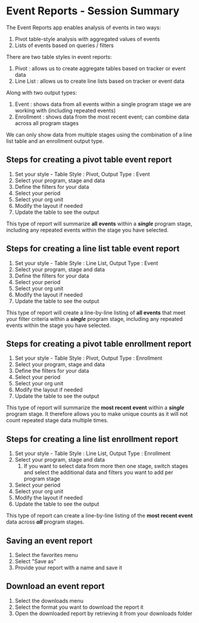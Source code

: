 # Event Reports - Session Summary

The Event Reports app enables analysis of events in two ways:
1. Pivot table-style analysis with aggregated values of events
2. Lists of events based on queries / filters

There are two table styles in event reports:
1. Pivot : allows us to create aggregate tables based on tracker or event data
2. Line List : allows us to create line lists based on tracker or event data

Along with two output types:
1. Event :  shows data from all events within a single program stage we are working with (including repeated events)
2. Enrollment :  shows data from the most recent event; can combine data across all program stages

We can only show data from multiple stages using the combination of a line list table and an enrollment output type.

## Steps for creating a pivot table event report

1. Set your style  - Table Style : Pivot, Output Type : Event
2. Select your program, stage and data
3. Define the filters for your data
4. Select your period
5. Select your org unit
6. Modify the layout if needed
7. Update the table to see the output

This type of report will summarize **all events** within a ***single*** program stage, including any repeated events within the stage you have selected.

## Steps for creating a line list table event report

1. Set your style  - Table Style : Line List, Output Type : Event
2. Select your program, stage and data
3. Define the filters for your data
4. Select your period
5. Select your org unit
6. Modify the layout if needed
7. Update the table to see the output

This type of report will create a line-by-line listing of **all events** that meet your filter criteria within a ***single*** program stage, including any repeated events within the stage you have selected.

## Steps for creating a pivot table enrollment report

1. Set your style  - Table Style : Pivot, Output Type : Enrollment
2. Select your program, stage and data
3. Define the filters for your data
4. Select your period
5. Select your org unit
6. Modify the layout if needed
7. Update the table to see the output

This type of report will summarize the **most recent event** within a ***single*** program stage. It therefore  allows you to make unique counts as it will not count repeated stage data multiple times.

## Steps for creating a line list enrollment report

1. Set your style  - Table Style : Line List, Output Type : Enrollment
2. Select your program, stage and data
   1. If you want to select data from more then one stage, switch stages and select the additional data and filters you want to add per program stage
3. Select your period
4. Select your org unit
5. Modify the layout if needed
6. Update the table to see the output

This type of report can create a line-by-line listing of the **most recent event** data across ***all*** program stages. 

## Saving an event report

1. Select the favorites menu
2. Select "Save as"
3. Provide your report with a name and save it

## Download an event report

1. Select the downloads menu
2. Select the format you want to download the report it
3. Open the downloaded report by retrieving it from your downloads folder